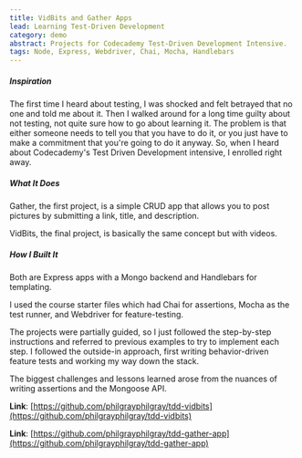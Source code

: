```yaml
---
title: VidBits and Gather Apps
lead: Learning Test-Driven Development
category: demo
abstract: Projects for Codecademy Test-Driven Development Intensive.
tags: Node, Express, Webdriver, Chai, Mocha, Handlebars
---
```


##### Inspiration

The first time I heard about testing, I was shocked and felt betrayed that no one and told me about it. Then I walked around for a long time guilty about not testing, not quite sure how to go about learning it. The problem is that either someone needs to tell you that you have to do it, or you just have to make a commitment that you're going to do it anyway. So, when I heard about Codecademy's Test Driven Development intensive, I enrolled right away.

##### What It Does

Gather, the first project, is a simple CRUD app that allows you to post pictures by submitting a link, title, and description.

VidBits, the final project, is basically the same concept but with videos.

##### How I Built It

Both are Express apps with a Mongo backend and Handlebars for templating.

I used the course starter files which had Chai for assertions, Mocha as the test runner, and Webdriver for feature-testing.

The projects were partially guided, so I just followed the step-by-step instructions and referred to previous examples to try to implement each step. I followed the outside-in approach, first writing behavior-driven feature tests and working my way down the stack.

The biggest challenges and lessons learned arose from the nuances of writing assertions and the Mongoose API.

**Link**: [https://github.com/philgrayphilgray/tdd-vidbits](https://github.com/philgrayphilgray/tdd-vidbits)

**Link**: [https://github.com/philgrayphilgray/tdd-gather-app](https://github.com/philgrayphilgray/tdd-gather-app)
